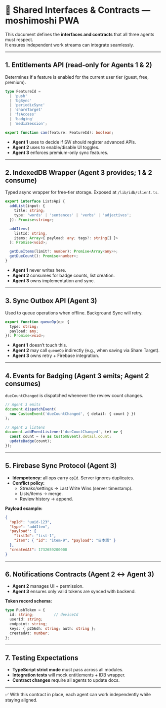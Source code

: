 # 🤝 Shared Interfaces & Contracts — moshimoshi PWA

This document defines the **interfaces and contracts** that all three agents must respect.  
It ensures independent work streams can integrate seamlessly.

---

## 1. Entitlements API (read-only for Agents 1 & 2)

Determines if a feature is enabled for the current user tier (guest, free, premium).

```ts
type FeatureId =
  | 'push'
  | 'bgSync'
  | 'periodicSync'
  | 'shareTarget'
  | 'fsAccess'
  | 'badging'
  | 'mediaSession';

export function can(feature: FeatureId): boolean;
```

- **Agent 1** uses to decide if SW should register advanced APIs.  
- **Agent 2** uses to enable/disable UI toggles.  
- **Agent 3** enforces premium-only sync features.

---

## 2. IndexedDB Wrapper (Agent 3 provides; 1 & 2 consume)

Typed async wrapper for free-tier storage. Exposed at `/lib/idb/client.ts`.

```ts
export interface ListsApi {
  addList(input: {
    title: string;
    type: 'words' | 'sentences' | 'verbs' | 'adjectives';
  }): Promise<string>;

  addItems(
    listId: string,
    items: Array<{ payload: any; tags?: string[] }>
  ): Promise<void>;

  getDueItems(limit?: number): Promise<Array<any>>;
  getDueCount(): Promise<number>;
}
```

- **Agent 1** never writes here.  
- **Agent 2** consumes for badge counts, list creation.  
- **Agent 3** owns implementation and sync.  

---

## 3. Sync Outbox API (Agent 3)

Used to queue operations when offline. Background Sync will retry.

```ts
export function queueOp(op: {
  type: string;
  payload: any;
}): Promise<void>;
```

- **Agent 1** doesn’t touch this.  
- **Agent 2** may call `queueOp` indirectly (e.g., when saving via Share Target).  
- **Agent 3** owns retry + Firebase integration.  

---

## 4. Events for Badging (Agent 3 emits; Agent 2 consumes)

`dueCountChanged` is dispatched whenever the review count changes.

```ts
// Agent 3 emits
document.dispatchEvent(
  new CustomEvent('dueCountChanged', { detail: { count } })
);

// Agent 2 listens
document.addEventListener('dueCountChanged', (e) => {
  const count = (e as CustomEvent).detail.count;
  updateBadge(count);
});
```

---

## 5. Firebase Sync Protocol (Agent 3)

- **Idempotency:** all ops carry `opId`. Server ignores duplicates.  
- **Conflict policy:**  
  - Streaks/settings → Last Write Wins (server timestamp).  
  - Lists/items → merge.  
  - Review history → append.  

**Payload example:**

```json
{
  "opId": "uuid-123",
  "type": "addItem",
  "payload": {
    "listId": "list-1",
    "item": { "id": "item-9", "payload": "日本語" }
  },
  "createdAt": 1732659200000
}
```

---

## 6. Notifications Contracts (Agent 2 ↔ Agent 3)

- **Agent 2** manages UI + permission.  
- **Agent 3** ensures only valid tokens are synced with backend.  

**Token record schema:**

```ts
type PushToken = {
  id: string;         // deviceId
  userId: string;
  endpoint: string;
  keys: { p256dh: string; auth: string };
  createdAt: number;
};
```

---

## 7. Testing Expectations

- **TypeScript strict mode** must pass across all modules.  
- **Integration tests** will mock entitlements + IDB wrapper.  
- **Contract changes** require all agents to update docs.  

---

✅ With this contract in place, each agent can work independently while staying aligned.
